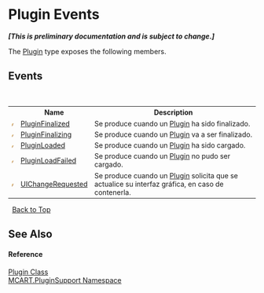 # Plugin Events
 _**\[This is preliminary documentation and is subject to change.\]**_

The <a href="a9773c1d-7ff5-ea9a-06bc-836b7335120f">Plugin</a> type exposes the following members.


## Events
&nbsp;<table><tr><th></th><th>Name</th><th>Description</th></tr><tr><td>![Public event](media/pubevent.gif "Public event")</td><td><a href="61f6a403-61f6-cb63-bd13-cbcf8785d8b4">PluginFinalized</a></td><td>
Se produce cuando un <a href="a9773c1d-7ff5-ea9a-06bc-836b7335120f">Plugin</a> ha sido finalizado.</td></tr><tr><td>![Public event](media/pubevent.gif "Public event")</td><td><a href="fe9152a9-fb5f-ca2e-6e23-f8d0c3fd16d8">PluginFinalizing</a></td><td>
Se produce cuando un <a href="a9773c1d-7ff5-ea9a-06bc-836b7335120f">Plugin</a> va a ser finalizado.</td></tr><tr><td>![Public event](media/pubevent.gif "Public event")</td><td><a href="b8d61953-6aba-2edd-50b4-a42c69741df9">PluginLoaded</a></td><td>
Se produce cuando un <a href="a9773c1d-7ff5-ea9a-06bc-836b7335120f">Plugin</a> ha sido cargado.</td></tr><tr><td>![Public event](media/pubevent.gif "Public event")</td><td><a href="ae0445fc-5bb2-9225-c091-0cd7dbe1da33">PluginLoadFailed</a></td><td>
Se produce cuando un <a href="a9773c1d-7ff5-ea9a-06bc-836b7335120f">Plugin</a> no pudo ser cargado.</td></tr><tr><td>![Public event](media/pubevent.gif "Public event")</td><td><a href="7e831f90-04d1-ed15-6ac1-3389a93588a5">UIChangeRequested</a></td><td>
Se produce cuando un <a href="a9773c1d-7ff5-ea9a-06bc-836b7335120f">Plugin</a> solicita que se actualice su interfaz gráfica, en caso de contenerla.</td></tr></table>&nbsp;
<a href="#plugin-events">Back to Top</a>

## See Also


#### Reference
<a href="a9773c1d-7ff5-ea9a-06bc-836b7335120f">Plugin Class</a><br /><a href="4abc7841-aae2-1ecc-94fa-a3d251746bda">MCART.PluginSupport Namespace</a><br />